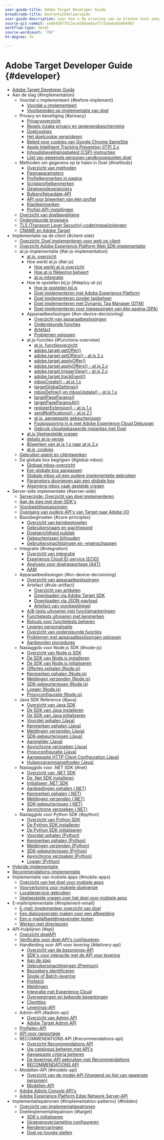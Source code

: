 ```yaml
---
user-guide-title: Adobe Target Developer Guide
breadcrumb-title: Doelontwikkelaarsgids
user-guide-description: Leer hoe u de ervaring van uw klanten kunt aanpassen en personaliseren om uw omzet te maximaliseren op uw websites en mobiele sites, apps, sociale media en andere digitale kanalen.
source-git-commit: eadb45877b13ac029dae6aaf172abebabb804983
workflow-type: tm+mt
source-wordcount: '707'
ht-degree: 3%

---
```



# Adobe Target Developer Guide {#developer}

+ [Adobe Target Developer Guide](overview.md)
+ Aan de slag {#implementation}
   + Voordat u implementeert {#before-implement}
      + [Voordat u implementeert](before-implement/considerations-before-you-implement-target.md)
      + [Voorbereiden op implementatie van doel](before-implement/prepare-to-implement-target.md)
   + Privacy en beveiliging {#privacy}
      + [Privacyoverzicht](before-implement/privacy/privacy.md)
      + [Regels inzake privacy en gegevensbescherming](before-implement/privacy/cmp-privacy-and-general-data-protection-regulation.md)
      + [Doelcookies](before-implement/privacy/cookie-behavior.md)
      + [Het doelcookie verwijderen](before-implement/privacy/cookie-deleting.md)
      + [Beleid voor cookies van Google Chrome SameSite](before-implement/privacy/google-chrome-samesite-cookie-policies.md)
      + [Apple Intelligent Tracking Prevention (ITP) 2.x](before-implement/privacy/apple-itp-2x.md)
      + [Inhoudsbeveiligingsbeleid (CSP)-instructies](before-implement/privacy/content-security-policy.md)
      + [Lijst van gewenste personen randknooppunten doel](before-implement/privacy/allowlist-edges.md)
   + Methoden om gegevens op te halen in Doel {#methods}
      + [Overzicht van methoden](before-implement/methods-to-get-data-into-target/methods-to-get-data-into-target.md)
      + [Paginaparameters](before-implement/methods-to-get-data-into-target/page-parameters.md)
      + [Profielkenmerken in pagina](before-implement/methods-to-get-data-into-target/in-page-profile-attributes.md)
      + [Scriptprofielkenmerken](before-implement/methods-to-get-data-into-target/script-profile-attributes.md)
      + [Gegevensleveranciers](before-implement/methods-to-get-data-into-target/data-providers.md)
      + [Bulkprofielupdate-API](before-implement/methods-to-get-data-into-target/bulk-profile-update-api.md)
      + [API voor bijwerken van één profiel](before-implement/methods-to-get-data-into-target/single-profile-update-api.md)
      + [Klantkenmerken](before-implement/methods-to-get-data-into-target/customer-attributes.md)
      + [Profiel-API-instellingen](before-implement/methods-to-get-data-into-target/profile-api-settings.md)
   + [Overzicht van doelbeveiliging](before-implement/target-security-overview.md)
   + [Ondersteunde browsers](before-implement/supported-browsers.md)
   + [TLS (Transport Layer Security)-coderingswijzigingen](before-implement/tls-transport-layer-security-encryption.md)
   + [CNAME en Adobe Target](before-implement/implement-cname-support-in-target.md)
+ Implementatie op de client {#client-side}
   + [Overzicht: Doel implementeren voor web op client](implement/client-side/overview.md)
   + [Overzicht Adobe Experience Platform Web SDK-implementatie](implement/client-side/aep-web-sdk.md)
   + at.js-implementatie {#at-js-implementation}
      + [at.js, overzicht](implement/client-side/atjs/how-atjs-works/overview.md)
      + Hoe werkt at.js {#at-js}
         + [Hoe werkt at.js overzicht](implement/client-side/atjs/how-atjs-works/how-atjs-works.md)
         + [Hoe at.js flikkering beheert](implement/client-side/atjs/how-atjs-works/manage-flicker-with-atjs.md)
         + [at.js-integratie](implement/client-side/atjs/how-atjs-works/target-atjs-integrations.md)
      + Hoe te opstellen bij.js {#deploy-at-js}
         + [Hoe te opstellen bij.js](implement/client-side/atjs/how-to-deployatjs/how-to-deployatjs.md)
         + [Doel implementeren met Adobe Experience Platform](implement/client-side/atjs/how-to-deployatjs/implement-target-using-adobe-launch.md)
         + [Doel implementeren zonder tagbeheer](implement/client-side/atjs/how-to-deployatjs/implement-target-without-a-tag-manager.md)
         + [Doel implementeren met Dynamic Tag Manager (DTM)](implement/client-side/atjs/how-to-deployatjs/implement-target-using-dtm.md)
         + [Doel implementeren voor toepassingen van één pagina (SPA)](implement/client-side/atjs/how-to-deployatjs/target-atjs-single-page-application.md)
      + Apparaatbeslissingen {#on-device-decisioning}
         + [Overzicht van apparaatbeslissingen](implement/client-side/atjs/on-device-decisioning/on-device-decisioning.md)
         + [Ondersteunde functies](implement/client-side/atjs/on-device-decisioning/supported-features.md)
         + [Artefact](implement/client-side/atjs/on-device-decisioning/rule-artifact.md)
         + [Problemen oplossen](implement/client-side/atjs/on-device-decisioning/troubleshooting-on-device-decisioning.md)
      + at.js-functies {#functions-overview}
         + [at.js, functieoverzicht](implement/client-side/atjs/atjs-functions/atjs-functions.md)
         + [adobe.target.getOffer()](implement/client-side/atjs/atjs-functions/adobe-target-getoffer.md)
         + [adobe.target.getOffers() - at.js 2.x](implement/client-side/atjs/atjs-functions/adobe-target-getoffers-atjs-2.md)
         + [adobe.target.applyOffer()](implement/client-side/atjs/atjs-functions/adobe-target-applyoffer.md)
         + [adobe.target.applyOffers() - at.js 2.x](implement/client-side/atjs/atjs-functions/adobe-target-applyoffers-atjs-2.md)
         + [adobe.target.triggerView() - at.js 2.x](implement/client-side/atjs/atjs-functions/adobe-target-triggerview-atjs-2.md)
         + [adobe.target.trackEvent()](implement/client-side/atjs/atjs-functions/adobe-target-trackevent.md)
         + [mboxCreate() - at.js 1.x](implement/client-side/atjs/atjs-functions/mboxcreate-atjs.md)
         + [targetGlobalSettings()](implement/client-side/atjs/atjs-functions/targetglobalsettings.md)
         + [mboxDefine() en mboxUpdate() - at.js 1.x](implement/client-side/atjs/atjs-functions/mboxdefine-mboxupdate-atjs-1x.md)
         + [targetPageParams()](implement/client-side/atjs/atjs-functions/targetpageparams.md)
         + [targetPageParamsAll()](implement/client-side/atjs/atjs-functions/targetpageparamsall.md)
         + [registerExtension() - at.js 1.x](implement/client-side/atjs/atjs-functions/registerextension-atjs-1x.md)
         + [sendNotifications() - at.js 2.1](implement/client-side/atjs/atjs-functions/adobe-target-sendnotifications-atjs-21.md)
         + [at.js, aangepaste gebeurtenissen](implement/client-side/atjs/atjs-functions/atjs-custom-events.md)
         + [Foutopsporing in.js met Adobe Experience Cloud Debugger](implement/client-side/target-debugging-atjs/target-debugging-atjs.md)
         + [Gebruik cloudgebaseerde instanties met Doel](implement/client-side/target-debugging-atjs/targeting-using-cloud-based-instances.md)
      + [at.js Veelgestelde vragen](implement/client-side/atjs/target-atjs-faq.md)
      + [details at.js-versie](implement/client-side/atjs/target-atjs-versions.md)
      + [Bijwerken van at.js 1.x naar at.js 2.x](implement/client-side/atjs/upgrading-from-atjs-1x-to-atjs-20.md)
      + [at.js, cookies](implement/client-side/atjs/atjs-cookies.md)
   + [Gebruiker-agent en cliëntwenken](implement/client-side/atjs/user-agent-and-client-hints.md)
   + De globale box begrijpen {#global-mbox}
      + [Globaal mbox-overzicht](implement/client-side/atjs/global-mbox/global-mbox-overview.md)
      + [Een globale box aanpassen](implement/client-side/atjs/global-mbox/customize-global-mbox.md)
      + [Globale mbox uit een oudere implementatie gebruiken](implement/client-side/atjs/global-mbox/mbox-global-target-standard.md)
      + [Parameters doorgeven aan een globale box](implement/client-side/atjs/global-mbox/pass-parameters-to-global-mbox.md)
      + [Algemene mbox vaak gestelde vragen](implement/client-side/atjs/global-mbox/global-mbox-faq.md)
+ Server-side implementatie {#server-side}
   + [Serverzijde: Overzicht van doel implementeren](implement/server-side/server-side-overview.md)
   + [Aan de slag met doel-SDK&#39;s](implement/server-side/sdk-guides/getting-started/getting-started.md)
   + [Voorbeeldtoepassingen](implement/server-side/sdk-guides/sample-apps/sample-apps.md)
   + [Overgang van oudere API&#39;s van Target naar Adobe I/O](implement/server-side/transition-from-target-classic-apis.md)
   + Basisbeginselen {#core-principles}
      + [Overzicht van kernbeginselen](implement/server-side/sdk-guides/core-principles/overview.md)
      + [Gebruikersnaam en wachtwoord](implement/server-side/sdk-guides/core-principles/user-identification-and-bucketing.md)
      + [Doelgerichtheid publiek](implement/server-side/sdk-guides/core-principles/audience-targeting.md)
      + [Gebeurtenissen bijhouden](implement/server-side/sdk-guides/core-principles/event-tracking.md)
      + [Gebruikersmachtigingen en -eigenschappen](implement/server-side/sdk-guides/core-principles/user-permissions-and-properties.md)
   + Integratie {#integration}
      + [Overzicht van integratie](implement/server-side/sdk-guides/integration-with-experience-cloud/overview.md)
      + [Experience Cloud ID-service (ECID)](implement/server-side/sdk-guides/integration-with-experience-cloud/ecid.md)
      + [Analyses voor doelrapportage (A4T)](implement/server-side/sdk-guides/integration-with-experience-cloud/a4t-reporting.md)
      + [AAM](implement/server-side/sdk-guides/integration-with-experience-cloud/aam-segments.md)
   + Apparaatbeslissingen {#on-device-decisioning}
      + [Overzicht van apparaatbeslissingen](implement/server-side/sdk-guides/on-device-decisioning/overview.md)
      + Artefact {#rule-artifact}
         + [Overzicht van artikelen](implement/server-side/sdk-guides/on-device-decisioning/rule-artifact-overview.md)
         + [Downloaden via Adobe Target SDK](implement/server-side/sdk-guides/on-device-decisioning/rule-artifact-sdk.md)
         + [Downloaden via JSON-payload](implement/server-side/sdk-guides/on-device-decisioning/rule-artifact-json.md)
         + [Artefact van voorbeeldregel](implement/server-side/sdk-guides/on-device-decisioning/rule-artifact-example.md)
      + [A/B-tests uitvoeren met functiemarkeringen](implement/server-side/sdk-guides/on-device-decisioning/execute-ab-tests-with-feature-flags.md)
      + [Functietests uitvoeren met kenmerken](implement/server-side/sdk-guides/on-device-decisioning/execute-feature-tests-with-attributes.md)
      + [Rolouts voor functietests beheren](implement/server-side/sdk-guides/on-device-decisioning/manage-rollouts-for-feature-tests.md)
      + [Leveren personalisatie](implement/server-side/sdk-guides/on-device-decisioning/deliver-personalization.md)
      + [Overzicht van ondersteunde functies](implement/server-side/sdk-guides/on-device-decisioning/supported-features.md)
      + [Problemen met apparaatbeslissingen oplossen](implement/server-side/sdk-guides/on-device-decisioning/troubleshooting.md)
      + [Aanbevolen procedures](implement/server-side/sdk-guides/best-practices/best-practices.md)
   + Naslaggids voor Node.js SDK {#node-js}
      + [Overzicht van Node.js SDK](implement/server-side/node-js/overview.md)
      + [De SDK van Node.js installeren](implement/server-side/node-js/install-sdk.md)
      + [De SDK van Node.js initialiseren](implement/server-side/node-js/initialize-sdk.md)
      + [Offertes ophalen (Node.js)](implement/server-side/node-js/get-offers.md)
      + [Kenmerken ophalen (Node.js)](implement/server-side/node-js/get-attributes.md)
      + [Meldingen verzenden (Node.js)](implement/server-side/node-js/send-notifications.md)
      + [SDK-gebeurtenissen (Node.js)](implement/server-side/node-js/sdk-events.md)
      + [Logger (Node.js)](implement/server-side/node-js/logger.md)
      + [Proxyconfiguratie (Node.js)](implement/server-side/node-js/proxy-configuration.md)
   + Java SDK Reference {#java}
      + [Overzicht van Java SDK](implement/server-side/java/overview.md)
      + [De SDK van Java installeren](implement/server-side/java/install-sdk.md)
      + [De SDK van Java initialiseren](implement/server-side/java/initialize-sdk.md)
      + [Voorstel ophalen (Java)](implement/server-side/java/get-offers.md)
      + [Kenmerken ophalen (Java)](implement/server-side/java/get-attributes.md)
      + [Meldingen verzenden (Java)](implement/server-side/java/send-notifications.md)
      + [SDK-gebeurtenissen (Java)](implement/server-side/java/sdk-events.md)
      + [Aanmelder (Java)](implement/server-side/java/logger.md)
      + [Asynchrone verzoeken (Java)](implement/server-side/java/asynchronous-requests.md)
      + [Proxyconfiguratie (Java)](implement/server-side/java/proxy-configuration.md)
      + [Aangepaste HTTP Client Configuration (Java)](implement/server-side/java/custom-http-client.md)
      + [Hulpprogrammamethoden (Java)](implement/server-side/java/utility-methods.md)
   + Naslaggids voor .NET SDK {#net}
      + [Overzicht van .NET SDK](implement/server-side/net/overview.md)
      + [De .Net SDK installeren](implement/server-side/net/install-sdk.md)
      + [Initialiseer .NET SDK](implement/server-side/net/initialize-sdk.md)
      + [Aanbiedingen ophalen (.NET)](implement/server-side/net/get-offers.md)
      + [Kenmerken ophalen (.NET)](implement/server-side/net/get-attributes.md)
      + [Meldingen verzenden (.NET)](implement/server-side/net/send-notifications.md)
      + [SDK-gebeurtenissen (.NET)](implement/server-side/net/sdk-events.md)
      + [Asynchrone verzoeken (.NET)](implement/server-side/net/asynchronous-requests.md)
   + Naslaggids voor Python SDK {#python}
      + [Overzicht van Python SDK](implement/server-side/python/overview.md)
      + [De Python SDK installeren](implement/server-side/python/install-sdk.md)
      + [De Python SDK initialiseren](implement/server-side/python/initialize-sdk.md)
      + [Voorstel ophalen (Python)](implement/server-side/python/get-offers.md)
      + [Kenmerken ophalen (Python)](implement/server-side/python/get-attributes.md)
      + [Meldingen verzenden (Python)](implement/server-side/python/send-notifications.md)
      + [SDK-gebeurtenissen (Python)](implement/server-side/python/sdk-events.md)
      + [Asynchrone verzoeken (Python)](implement/server-side/python/asynchronous-requests.md)
      + [Logger (Python)](implement/server-side/python/logger.md)
+ [Hybride implementatie](implement/hybrid/hybrid-overview.md)
+ [Recommendations-implementatie](implement/recommendations/recommendations.md)
+ Implementatie van mobiele apps {#mobile-apps}
   + [Overzicht van het doel voor mobiele apps](implement/mobile/overview.md)
   + [Voorvertoning voor mobiele doelversie](implement/mobile/target-mobile-preview.md)
   + [Locatieservice gebruiken](implement/mobile/use-location-service.md)
   + [Veelgestelde vragen over het doel voor mobiele apps](implement/mobile/mobile-faq.md)
+ E-mailimplementatie {#implement-email}
   + [E-mail: Implementeer overzicht van doel](implement/email/overview.md)
   + [Een dialoogvenster maken voor een afbeelding](implement/email/testing-content-with-the-adbox.md)
   + [Een e-mailafbeeldingsvenster testen](implement/email/testing-email-image-adbox.md)
   + [Werken met directeuren](implement/email/working-with-redirectors.md)
+ API-hulplijnen {#api}
   + [Overzicht doelAPI](/help/dev/before-administer/target-api-overview.md)
   + [Verificatie voor doel-API&#39;s configureren](/help/dev/before-administer/configure-authentication.md)
   + Handleiding voor API voor levering {#delivery-api}
      + [Overzicht van de bezorgings-API](/help/dev/implement/delivery-api/overview.md)
      + [SDK&#39;s voor interactie met de API voor levering](/help/dev/before-implement/delivery-api-overview/sdks.md)
      + [Aan de slag](/help/dev/before-implement/delivery-api-overview/getting-started.md)
      + [Gebruikersmachtigingen (Premium)](/help/dev/before-implement/delivery-api-overview/user-permissions.md)
      + [Bezoekers identificeren](/help/dev/before-implement/delivery-api-overview/identifying-visitors.md)
      + [Single of Batch-levering](/help/dev/before-implement/delivery-api-overview/single-or-batch.md)
      + [Prefetch](/help/dev/before-implement/delivery-api-overview/prefetch.md)
      + [Meldingen](/help/dev/before-implement/delivery-api-overview/notifications.md)
      + [Integratie met Experience Cloud](before-implement/delivery-api-overview/integration.md)
      + [Overwegingen en bekende beperkingen](/help/dev/before-implement/delivery-api-overview/known-limitations.md)
      + [Clienttips](/help/dev/before-implement/delivery-api-overview/client-hints.md)
      + [Leverings-API](/help/dev/implement/delivery-api/delivery-api.md)
   + Admin-API {#admin-api}
      + [Overzicht van Admin API](before-administer/admin-api-overview/admin-api-overview.md)
      + [Adobe Target Admin API](/help/dev/administer/admin-api/admin-api-overview-new.md)
   + [Profielen-API](/help/dev/administer/profile-api/profile-api-overview.md)
   + [API voor rapportage](/help/dev/administer/reporting-api/reporting-api.md)
   + RECOMMENDATIONS API {#recommendations-api}
      + [Overzicht Recommendations API](before-administer/recs-api/overview.md)
      + [Uw catalogus beheren met API&#39;s](before-administer/recs-api/manage-catalog.md)
      + [Aangepaste criteria beheren](before-administer/recs-api/manage-custom-criteria.md)
      + [De leverings-API gebruiken met Recommendations](before-administer/recs-api/fetch-recs-server-side-delivery-api.md)
      + [RECOMMENDATIONS API](/help/dev/administer/recommendations-api/recommendations-api.md)
   + Modellen-API {#models-api}
      + [Overzicht van de model-API (Voegend op lijst van gewenste personen)](before-administer/models-api.md)
      + [Modellen-API](/help/dev/administer/models-api/models-api-overview.md)
   + [Adobe Admin Console API&#39;s](/help/dev/before-implement/delivery-api-overview/adobe-console-api.md)
   + [Adobe Experience Platform Edge Network Server-API](/help/dev/before-implement/delivery-api-overview/aep-edge-network-server-api.md)
+ Implementatiepatronen {#implementation-patterns} {#hidden}
   + [Overzicht van implementatiepatronen](/help/dev/patterns/pattern-overview.md)
   + Doelimplementatiepatroon {#target}
      + [SDK&#39;s initialiseren](/help/dev/patterns/initialize-sdk.md)
      + [Gegevensverzameling configureren](/help/dev/patterns/data-collection.md)
      + [Renderervaringen](/help/dev/patterns/render-experiences.md)
      + [Doel op hoogte stellen](/help/dev/patterns/notify-target.md)


